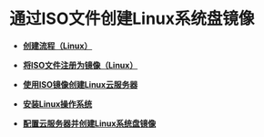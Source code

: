 # 通过ISO文件创建Linux系统盘镜像<a name="ims_01_0226"></a>

-   **[创建流程（Linux）](创建流程（Linux）.md)**  

-   **[将ISO文件注册为镜像（Linux）](将ISO文件注册为镜像（Linux）.md)**  

-   **[使用ISO镜像创建Linux云服务器](使用ISO镜像创建Linux云服务器.md)**  

-   **[安装Linux操作系统](安装Linux操作系统.md)**  

-   **[配置云服务器并创建Linux系统盘镜像](配置云服务器并创建Linux系统盘镜像.md)**  


